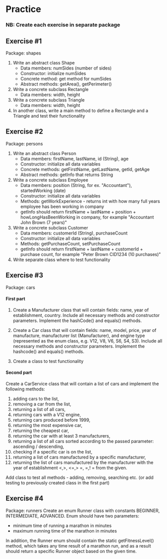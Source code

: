 # Practice

### NB: Create each exercise in separate package

## Exercise #1

Package: shapes
1) Write an abstract class Shape 
   * Data members: numSides (number of sides)
   * Constructor: initialize numSides
   * Concrete method: get method for numSides
   * Abstract methods: getArea(), getPerimeter()
2) Write a concrete subclass Rectangle
   * Data members: width, height
3) Write a concrete subclass Triangle
   * Data members: width, height
4) In another class, write a main method to define a Rectangle and a Triangle and test their functionality

## Exercise #2

Package: persons
1) Write an abstract class Person
    * Data members: firstName, lastName, id (String), age
   * Constructor: initialize all data variables
   * Concrete methods: getFirstName, getLastName, getId, getAge
   * Abstract methods: getInfo that returns String
2) Write a concrete subclass Employee
   * Data members: position (String, for ex. "Accountant"), startedWorking (date)
   * Constructor: initialize all data variables
   * Methods: getWorkExperience - returns int with how many full years employee has been working in company
   * getInfo should return firstName + lastName + position + howLongHasBeenWorking in company, for example "Accountant John Brown (7 years)"
3) Write a concrete subclass Customer
   * Data members: customerId (String), purchaseCount
   * Constructor: initialize all data variables
   * Methods: getPurchaseCount, setPurchaseCount
   * getInfo should return firstName + lastName + customerId + purchase count, for example "Peter Brown CID1234 (10 purchases)"
4) Write separate class where to test functionality

## Exercise #3

Package: cars

#### First part

1) Create a Manufacturer class that will contain fields: name, year of establishment, country. Include all necessary methods and constructor parameters. Implement the hashCode() and equals() methods.

2) Create a Car class that will contain fields: name, model, price, year of manufacture, manufacturer list (Manufacturer), and engine type (represented as the enum class, e.g. V12, V8, V6, S6, S4, S3). Include all necessary methods and constructor parameters. Implement the hashcode() and equals() methods.

3) Create a class to test functionality

#### Second part

Create a CarService class that will contain a list of cars and implement the following methods:
1. adding cars to the list,
2. removing a car from the list,
3. returning a list of all cars,
4. returning cars with a V12 engine,
5. returning cars produced before 1999,
6. returning the most expensive car,
7. returning the cheapest car,
8. returning the car with at least 3 manufacturers,
9. returning a list of all cars sorted according to the passed parameter: ascending / descending,
10. checking if a specific car is on the list,
11. returning a list of cars manufactured by a specific manufacturer,
12. returning the list of cars manufactured by the manufacturer with the year of establishment <,>, <=,> =,
    =,! = from the given.

Add class to test all methods - adding, removing, searching etc. (or add testing to previously created class in the first part)

## Exercise #4

Package: runners
Create an enum Runner class with constants BEGINNER, INTERMEDIATE, ADVANCED. Enum should have two
parameters:
* minimum time of running a marathon in minutes
* maximum running time of the marathon in minutes

In addition, the Runner enum should contain the static getFitnessLevel() method, which takes any time
result of a marathon run, and as a result should return a specific Runner object based on the given time.